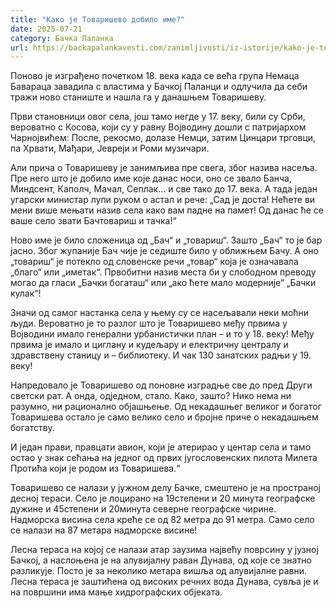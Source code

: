 ```yaml
---
title: "Како је Товаришево добило име?"
date: 2025-07-21
category: Бачка Паланка
url: https://backapalankavesti.com/zanimljivosti/iz-istorije/kako-je-tovarisevo-dobilo-ime/
---
```


Поново је изграђено почетком 18. века када се већа група Немаца Бавараца завадила с властима у Бачкој Паланци и одлучила да себи тражи ново станиште и нашла га у данашњем Товаришеву.

Први становници овог села, још тамо негде у 17. веку, били су Срби, вероватно с Косова, који су у равну Војводину дошли с патријархом Чарнојвићем: После, рекосмо, долазе Немци, затим Цинцари трговци, па Хрвати, Мађари, Јевреји и Роми музичари.

Али прича о Товаришеву је занимљива пре свега, због назива насеља. Пре него што је добило име које данас носи, оно се звало Банча, Миндсент, Каполч, Мачал, Сеплак… и све тако до 17. века. А тада један угарски министар лупи руком о астал и рече: „Сад је доста! Нећете ви мени више мењати назив села како вам падне на памет! Од данас ће се ваше село звати Бачтовариш и тачка!“

Ново име је било сложеница од „Бач“ и „товариш“. Зашто „Бач“ то је бар јасно. Због жупаније Бач чије је седиште било у оближњем Бачу. А оно „товариш“ је потекло од словенске речи „товар“ која је означавала „благо“ или „иметак“. Првобитни назив места би у слободном преводу могао да гласи „Бачки богаташ“ или „ако ћете мало модерније“ „Бачки кулак“!

Значи од самог настанка села у њему су се насељавали неки моћни људи. Вероватно је то разлог што је Товаришево међу првима у Војводини имало генерални урбанистички план – и то у 18. веку! Међу првима је имало и циглану и кудељару и електричну централу и здравствену станицу и – библиотеку. И чак 130 занатских радњи у 19. веку!

Напредовало је Товаришево од поновне изградње све до пред Други светски рат. А онда, одједном, стало. Како, зашто? Нико нема ни разумно, ни рационално објашњење. Од некадашњег великог и богатог Товаришева остало је само велико село и бројне приче о некадашњем богатству.

И један прави, правцати авион, који је атерирао у центар села и тамо остао у знак сећања на једног од првих југословенских пилота Милета Протића који је родом из Товаришева.“

Товаришево се налази у јужном делу Бачке, смештено је на пространој десној тераси. Село је лоцирано на 19степени и 20 минута географске дужине и 45степени и 20минута северне географске чирине. Надморска висина села креће се од 82 метра до 91 метра. Само село се налази на 87 метара надморске висине!

Лесна тераса на којој се налази атар заузима највећу поврсину у јузној Бачкој, а наслоњена је на алувијалну раван Дунава, од које се знатно разликује. Посто је за неколико метара вишља од алувијалне равни. Лесна тераса је заштићена од високих речних вода Дунава, сувља је и на површини има мање хидрографских објеката.

